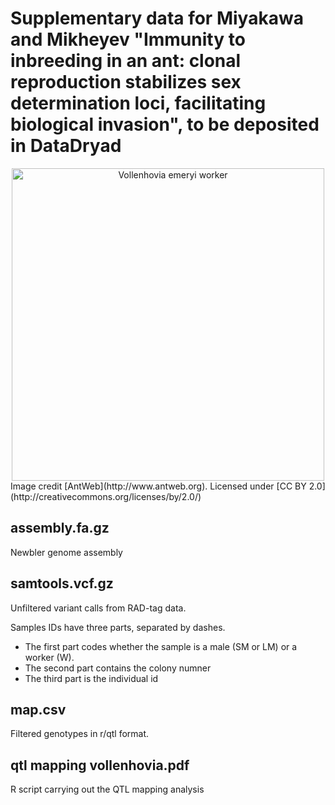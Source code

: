# Supplementary data for Miyakawa and Mikheyev "Immunity to inbreeding in an ant: clonal reproduction stabilizes sex determination loci, facilitating biological invasion", to be deposited in DataDryad

<div style="text-align:center">
<img src="https://www.antweb.org/images/casent0003196/casent0003196_p_1_high.jpg" alt="Vollenhovia emeryi worker" width="500" ></div>Image credit [AntWeb](http://www.antweb.org). Licensed under [CC BY 2.0](http://creativecommons.org/licenses/by/2.0/)

## assembly.fa.gz

Newbler genome assembly

## samtools.vcf.gz

Unfiltered variant calls from RAD-tag data. 

Samples IDs have three parts, separated by dashes. 

- The first part codes whether the sample is a male (SM or LM) or a worker (W).
- The second part contains the colony numner
- The third part is the individual id

## map.csv

Filtered genotypes in r/qtl format. 

## qtl mapping vollenhovia.pdf

R script carrying out the QTL mapping analysis